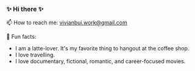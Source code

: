 ### ✨ Hi there ✨

📫 How to reach me: [vivianbui.work@gmail.com](mailto:vivianbui.work@gmail.com)

🌱 Fun facts: 
* I am a latte-lover. It's my favorite thing to hangout at the coffee shop. 
* I love travelling. 
* I love documentary, fictional, romantic, and career-focused movies. 


<!--
**vivibui/vivibui** is a ✨ _special_ ✨ repository because its `README.md` (this file) appears on your GitHub profile.

Here are some ideas to get you started:

<!-- 🔭 I’m currently working on 
- 🌱 I’m currently learning cloud (AWS)
- 👯 I’m looking to collaborate on ...
- 🤔 I’m looking for help with ...
- 💬 Ask me about ...
- 📫 How to reach me: vivianbui.work@gmail.com
- 😄 Pronouns: ...
- ⚡ Fun fact: I am a latte-lover. It's my favorite thing to hangout at the coffee shop. 

